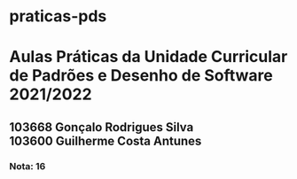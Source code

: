 # praticas-pds
<h1>Aulas Práticas da Unidade Curricular de Padrões e Desenho de Software 2021/2022</h1>
<h2>103668 Gonçalo Rodrigues Silva<br>
103600 Guilherme Costa Antunes</h2>
<h3>Nota: 16</h3>
